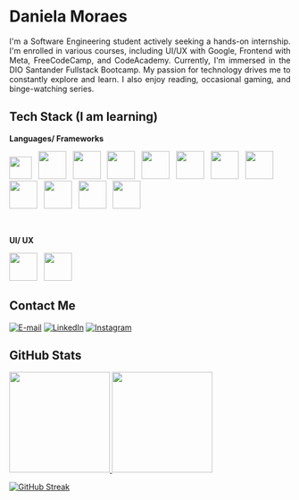 
# Daniela Moraes


<p align="justify">I'm a Software Engineering student actively seeking a hands-on internship. I'm enrolled in various courses, including UI/UX with Google, Frontend with Meta, FreeCodeCamp, and CodeAcademy. Currently, I'm immersed in the DIO Santander Fullstack Bootcamp. My passion for technology drives me to constantly explore and learn. I also enjoy reading, occasional gaming, and binge-watching series.
</p>


## Tech Stack (I am learning)

**Languages/ Frameworks**
    
<img loading="lazy" src="https://cdn.jsdelivr.net/gh/devicons/devicon/icons/javascript/javascript-original.svg" width="40" height="40"/> &nbsp; 
<img src="https://cdn.jsdelivr.net/gh/devicons/devicon/icons/python/python-original-wordmark.svg" width="50" height="50"/> &nbsp;
<img src="https://cdn.jsdelivr.net/gh/devicons/devicon/icons/java/java-original-wordmark.svg" width="50" height="50"/> &nbsp; <img loading="lazy" src="https://cdn.jsdelivr.net/gh/devicons/devicon/icons/html5/html5-original-wordmark.svg" width="50" height="50"/> &nbsp; <img src="https://cdn.jsdelivr.net/gh/devicons/devicon/icons/css3/css3-original-wordmark.svg" width="50" height="50"/> &nbsp; <img src="https://cdn.jsdelivr.net/gh/devicons/devicon/icons/tailwindcss/tailwindcss-plain.svg" width="50" height="50"/> &nbsp; <img src="https://cdn.jsdelivr.net/gh/devicons/devicon/icons/sass/sass-original.svg" width="50" height="50"/> &nbsp; <img src="https://cdn.jsdelivr.net/gh/devicons/devicon/icons/bootstrap/bootstrap-original-wordmark.svg" width="50" height="50"/> &nbsp; <img src="https://cdn.jsdelivr.net/gh/devicons/devicon/icons/react/react-original-wordmark.svg" width="50" height="50"/> &nbsp; <img src="https://cdn.jsdelivr.net/gh/devicons/devicon/icons/redux/redux-original.svg" width="50" height="50"/> &nbsp; <img src="https://cdn.jsdelivr.net/gh/devicons/devicon/icons/angularjs/angularjs-original.svg" width="50" height="50"/> &nbsp; <img src="https://cdn.jsdelivr.net/gh/devicons/devicon/icons/nodejs/nodejs-plain-wordmark.svg" width="50" height="50"/> &nbsp;

           
          
<br>   

**UI/ UX**

<img src="https://cdn.jsdelivr.net/gh/devicons/devicon/icons/figma/figma-original.svg" width="50" height="50"/> &nbsp;  <img src="https://cdn.jsdelivr.net/gh/devicons/devicon/icons/canva/canva-original.svg" width="50" height="50"/> &nbsp;

          

## Contact Me

[![E-mail](https://img.shields.io/badge/-Email-000?style=for-the-badge&logo=microsoft-outlook&logoColor=4B1E97&colorB=280E54&color:FFF)](mailto:danielamedinna20@gmail.com)
[![LinkedIn](https://img.shields.io/badge/-LinkedIn-000?style=for-the-badge&logo=linkedin&logoColor=4B1E97&colorB=280E54&color:FFF)](https://www.linkedin.com/in/daniela-m-13b396204/)
[![Instagram](https://img.shields.io/badge/-Instagram-000?style=for-the-badge&logo=instagram&logoColor=4B1E97&colorB=280E54&color:FFF)](https://www.instagram.com/garotadocaqui/)


## GitHub Stats

 <div>
 <a href="https://github.com/tokyohmachine">
  <img loading="lazy" height="180em" src="https://github-readme-stats.vercel.app/api/top-langs/?username=tokyohmachine&layout=compact&langs_count=7&theme=blue-green"/>
  <img loading="lazy" height="180em" src="https://github-readme-stats.vercel.app/api?username=tokyohmachine&show_icons=true&theme=blue-green"  />
 </a>
 </div>

[![GitHub Streak](https://streak-stats.demolab.com/?user=tokyohmachine&theme=bear&background=000&border=30A3DC&dates=FFF)](https://git.io/streak-stats)

